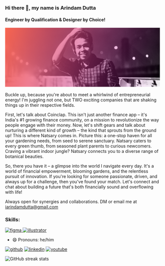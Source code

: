 ### Hi there 👋, my name is Arindam Dutta
#### Engineer by Qualification & Designer by Choice!
![Engineer by Qualification & Designer by Choice!](https://github.com/iarindamofficial/iarindamofficial/blob/main/Hey.png)

Buckle up, because you're about to meet a whirlwind of entrepreneurial energy! I'm juggling not one, but TWO exciting companies that are shaking things up in their respective fields.

First, let's talk about Coinclap. This isn't just another finance app – it's India's #1 growing finance community, on a mission to revolutionize the way people engage with their money.
Now, let's shift gears and talk about nurturing a different kind of growth – the kind that sprouts from the ground up! This is where Natsary comes in. Picture this: a one-stop haven for all your gardening needs, from seed to serene sanctuary. Natsary caters to every green thumb, from seasoned plant parents to curious newcomers. Craving a vibrant indoor jungle? Natsary connects you to a diverse range of botanical beauties. 

So, there you have it – a glimpse into the world I navigate every day. It's a world of financial empowerment, blooming gardens, and the relentless pursuit of innovation.  If you're looking for someone passionate, driven, and always up for a challenge, then you've found your match. Let's connect and chat about building a future that's both financially sound and overflowing with life!

Always open for synergies and collaborations. DM or email me at iarindamdutta@gmail.com


<h3 align="left">Skills:</h3>
<p align="left"> <a href="https://www.figma.com/" target="_blank" rel="noreferrer"> <img src="https://www.vectorlogo.zone/logos/figma/figma-icon.svg" alt="figma" width="40" height="40"/> </a> <a href="https://www.adobe.com/in/products/illustrator.html" target="_blank" rel="noreferrer"> <img src="https://www.vectorlogo.zone/logos/adobe_illustrator/adobe_illustrator-icon.svg" alt="illustrator" width="40" height="40"/> </a> </p>


- 😄 Pronouns: he/him 


[<img src='https://cdn.jsdelivr.net/npm/simple-icons@3.0.1/icons/github.svg' alt='github' height='40'>](https://github.com/iarindamofficial)  [<img src='https://cdn.jsdelivr.net/npm/simple-icons@3.0.1/icons/linkedin.svg' alt='linkedin' height='40'>](https://www.linkedin.com/in/iarindamofficial/)
[<img src='https://cdn.jsdelivr.net/npm/simple-icons@3.0.1/icons/youtube.svg' alt='youtube' height='40'>](https://www.youtube.com/c/CreateSkyOfficial)  

![GitHub streak stats](https://github-readme-streak-stats.herokuapp.com/?user=iarindamofficial)  

